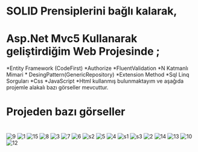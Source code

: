 



# SOLID Prensiplerini bağlı kalarak,
# Asp.Net  Mvc5 Kullanarak geliştirdiğim Web Projesinde ;

*Entity Framework (CodeFirst) *Authorize *FluentValidation *N Katmanlı Mimari * DesingPattern(GenericRepository) *Extension Method *Sql Linq Sorguları *Css *JavaScript *Html kullanmış bulunmaktayım ve aşağıda projemle alakalı bazı görseller mevcuttur.

# Projeden bazı görseller
#
![9](https://user-images.githubusercontent.com/77547699/128600872-fc4d6354-a632-494f-8595-07e184bff310.png)
![1](https://user-images.githubusercontent.com/77547699/128600880-300ff88d-3cec-4803-867e-e185c9ccc485.png)
![15](https://user-images.githubusercontent.com/77547699/128600783-ce82d65c-39d4-4c0d-a9e8-4512a4a4de70.png)
![8](https://user-images.githubusercontent.com/77547699/128600634-52879138-f0d8-4e48-9c72-2fc48330840d.png)
![3](https://user-images.githubusercontent.com/77547699/128600768-46efb202-6a8d-4704-8916-345cb518c496.png)
![7](https://user-images.githubusercontent.com/77547699/128600773-e27e612a-f6f4-410f-8f8f-15c3f046ebf9.png)
![6](https://user-images.githubusercontent.com/77547699/128600776-df64899a-c15d-43a6-8ef6-714ad59a16f0.png)
![s2](https://user-images.githubusercontent.com/77547699/128601435-f204cfba-b007-469d-ac45-c3fb0f1fb564.png)
![5](https://user-images.githubusercontent.com/77547699/128600777-1a828de3-68f4-4bd9-aa6a-069440ba8ece.png)
![4](https://user-images.githubusercontent.com/77547699/128600778-c5c6c235-2c08-446d-9ad3-4cc569fb42bb.png)
![s1](https://user-images.githubusercontent.com/77547699/128601433-8c43e51c-8875-4cdf-8b5e-87af2ca1f174.png)
![s3](https://user-images.githubusercontent.com/77547699/128601436-a1ea851f-b817-4513-844b-dd281740380b.png)
![2](https://user-images.githubusercontent.com/77547699/128600779-c5083090-2dfc-426a-b67a-0dd664d9d014.png)
![14](https://user-images.githubusercontent.com/77547699/128600789-f5445890-46aa-45e8-ae4e-a124e353e15d.png)
![13](https://user-images.githubusercontent.com/77547699/128600806-d5cc9ae5-3611-40b9-8b7e-f8d7124040d2.png)
![10](https://user-images.githubusercontent.com/77547699/128600810-0c0d4fec-7813-4d82-b4c0-f4c644c815b9.png)
![12](https://user-images.githubusercontent.com/77547699/128600815-4e3fbbe8-988b-41aa-b761-89e82afad171.png)


